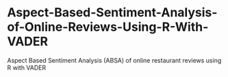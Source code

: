 # Aspect-Based-Sentiment-Analysis-of-Online-Reviews-Using-R-With-VADER
Aspect Based Sentiment Analysis (ABSA) of online restaurant reviews using R with VADER
